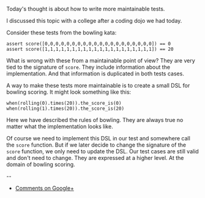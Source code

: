 Today's thought is about how to write more maintainable tests.

I discussed this topic with a college after a coding dojo we had today.

Consider these tests from the bowling kata:

    assert score([0,0,0,0,0,0,0,0,0,0,0,0,0,0,0,0,0,0,0,0]) == 0
    assert score([1,1,1,1,1,1,1,1,1,1,1,1,1,1,1,1,1,1,1,1]) == 20

What is wrong with these from a maintainable point of view? They are very tied
to the signature of `score`. They include information about the implementation.
And that information is duplicated in both tests cases.

A way to make these tests more maintainable is to create a small DSL for
bowling scoring. It might look something like this:

    when(rolling(0).times(20)).the_score_is(0)
    when(rolling(1).times(20)).the_score_is(20)

Here we have described the rules of bowling. They are always true no matter
what the implementation looks like.

Of course we need to implement this DSL in our test and somewhere call the
`score` function. But if we later decide to change the signature of the `score`
function, we only need to update the DSL. Our test cases are still valid and
don't need to change. They are expressed at a higher level. At the domain of
bowling scoring.

--

* [Comments on Google+](https://plus.google.com/u/0/112175093836850283531/posts/bC3mXD3YNs4)
